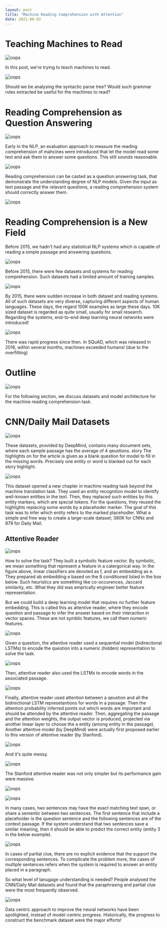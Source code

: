 ```yaml
---
layout: post
title: "Machine Reading Comprehension with Attention"
date: 2021-06-02
---
```


# Teaching Machines to Read

![oops](/assets/2021-06-02-machine-reading-comprehension/machine.png)

In this post, we're trying to teach machines to read.

![oops](/assets/2021-06-02-machine-reading-comprehension/parse.png)

Should we be analysing the syntactic parse tree? Would such grammar rules extracted be useful for the machines to read?

# Reading Comprehension as Question Answering


![oops](/assets/2021-06-02-machine-reading-comprehension/rc-as-qa.png)

Early in the NLP, an evaluation approach to measure the reading comprehension of mahcines were introduced that let the model read some text and ask them to answer some questions. This still sounds reasonable.


![oops](/assets/2021-06-02-machine-reading-comprehension/rc-as-qa1.png)

Reading comprehension can be casted as a question answering task, that demonstrate the understanding degree of NLP models. Given the input as text passage and the relavant questions, a reading comprehension system should correctly answer them.


![oops](/assets/2021-06-02-machine-reading-comprehension/rc-as-qa2.png)

# Reading Comprehension is a New Field

Before 2015, we hadn't had any statistical NLP systems which is capable of reading a simple passage and answering questions.

![oops](/assets/2021-06-02-machine-reading-comprehension/rc-as-qa3.png)

Before 2015, there were few datasets and systems for reading comprehension. Such datasets had a limited amount of training samples. 


![oops](/assets/2021-06-02-machine-reading-comprehension/rc-as-qa4.png)

By 2015, there were sudden increase in both dataset and reading systems. All of such datasets are very diverse, capturing different aspects of human languages. These days, the regard 100K examples as large these days. 10K sized dataset is regarded as quite small, usually for small research. Regarding the systems, end-to-end deep learning neural networks were introduced!


![oops](/assets/2021-06-02-machine-reading-comprehension/rc-as-qa5.png)

There was rapid progress since then. In SQuAD, which was released in 2016, within several months, machines exceeded humans! (due to the overfitting)

# Outline

![oops](/assets/2021-06-02-machine-reading-comprehension/outline.png)

For the following section, we discuss datasets and model architecture for the machine reading comprehension task.  

# CNN/Daily Mail Datasets

![oops](/assets/2021-06-02-machine-reading-comprehension/cnn.png)

These datasets, provided by DeepMind, contains many document sets, where each sample passage has the average of 4 qeustions. story The highlights on for the article is given as a blank question for model to fill in the missing words. Precisely one entity or word is blanked out for each story highlight.


![oops](/assets/2021-06-02-machine-reading-comprehension/cnn1.png)

This dataset opened a new chapter in machine reading task beyond the machine translation task. They used an entity recognition model to identify well-known entities in the text. Then, they replaced such entities by this entity markers, which are special tokens. For the questions, they reused the highlights replacing some words by a placehoder marker. The goal of this task was to infer which entity refers to the marked placehodler. What a simple and free way to create a large-scale dataset; 380K for CNNs and 879 for Daily Mail.


## Attentive Reader

![oops](/assets/2021-06-02-machine-reading-comprehension/categorical.png)

How to solve the task? They built a symbolic feature vector. By symbolic, we mean something that represent a feature in a catergorical way. In the figure above, linear classifiers are denoted as f, and an embedding as e. They prepared ab embedding e based on the 8 conditioned listed in the box below. Such heuristics are something like co-occurences, Jaccard similarity, etc. What they did was emprically engineer better feature representation. 

But we could build a deep learning model that requires no further feature embedding. This is called this as attentive reader, where they encode question and passage to infer the answer based on their interaction in vector spaces. These are not symblic features, we call them numeric features. 

![oops](/assets/2021-06-02-machine-reading-comprehension/attentive1.png)

Given a question, the attentive reader used a sequential model (bidirecitonal LSTMs) to encode the question into a numeric (hidden) representation to solve the task. 

![oops](/assets/2021-06-02-machine-reading-comprehension/attentive2.png)

Then, attentive reader also used the LSTMs to encode words in the associated passage.

![oops](/assets/2021-06-02-machine-reading-comprehension/attentive3.png)

Finally, attentive reader used attention between a qeustion and all the bidirectional LSTM represetantions for words in a passage. Then the attention probability inferred points out which words are important and should be attended by the attentive reader. Then, aggregating the passage and the attention weights, the output vector is produced, projected via another linear layer to choose the a entity (among entity in the passage). Another attentive model (by DeepMind) were actually first proposed earlier to this version of attentive reader (by Stanford).

![oops](/assets/2021-06-02-machine-reading-comprehension/attentive4.png)

And it's quite messy.

![oops](/assets/2021-06-02-machine-reading-comprehension/attentive5.png)

The Stanford attentive reader was not only simpler but its performance gain were massive.


![oops](/assets/2021-06-02-machine-reading-comprehension/understanding.png)


![oops](/assets/2021-06-02-machine-reading-comprehension/analysis.png)

In many cases, two sentences may have the exact matching text span, or share a sementic between two sentences. The first sentence that include a placeholder is the question sentence and the following sentences are of the context passage. If the system understand that two sentences save a similar meaning, then it should be able to predict the correct entity (entity 3 in the below example).

![oops](/assets/2021-06-02-machine-reading-comprehension/analysis1.png)


In cases of partial clue, there are no explicit evidence that the support the corresponding sentences. To complicate the problem more, the cases of multiple sentences refers when the system is required to answer an entity placed in a paragraph.

So what level of lanugage understanding is needed? People analysed the CNN/Daily Mail datasets and found that the paraphrasing and partial clue were the most frequently observed.

![oops](/assets/2021-06-02-machine-reading-comprehension/analysis2.png)

Data centric approach to improve the neural networks have been spotlighted, instead of model-centric progress. Historically, the progress to construct the benchmark dataset were the major efforts!